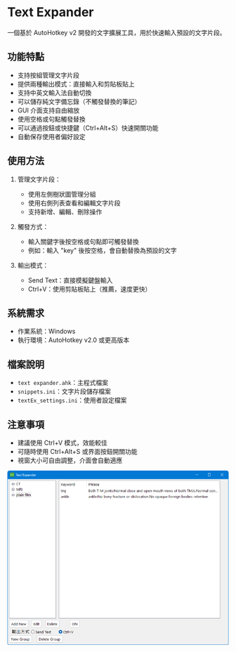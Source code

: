 # Text Expander

一個基於 AutoHotkey v2 開發的文字擴展工具，用於快速輸入預設的文字片段。

## 功能特點

- 支持按組管理文字片段
- 提供兩種輸出模式：直接輸入和剪貼板貼上
- 支持中英文輸入法自動切換
- 可以儲存純文字備忘錄（不觸發替換的筆記）
- GUI 介面支持自由縮放
- 使用空格或句點觸發替換
- 可以通過按鈕或快捷鍵（Ctrl+Alt+S）快速開關功能
- 自動保存使用者偏好設定

## 使用方法

1. 管理文字片段：
   - 使用左側樹狀圖管理分組
   - 使用右側列表查看和編輯文字片段
   - 支持新增、編輯、刪除操作

2. 觸發方式：
   - 輸入關鍵字後按空格或句點即可觸發替換
   - 例如：輸入 "key" 後按空格，會自動替換為預設的文字

3. 輸出模式：
   - Send Text：直接模擬鍵盤輸入
   - Ctrl+V：使用剪貼板貼上（推薦，速度更快）

## 系統需求

- 作業系統：Windows
- 執行環境：AutoHotkey v2.0 或更高版本

## 檔案說明

- `text expander.ahk`：主程式檔案
- `snippets.ini`：文字片段儲存檔案
- `textEx_settings.ini`：使用者設定檔案

## 注意事項

- 建議使用 Ctrl+V 模式，效能較佳
- 可隨時使用 Ctrl+Alt+S 或界面按鈕開關功能
- 視窗大小可自由調整，介面會自動適應

![screenshot](Screenshot.png)

